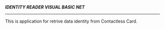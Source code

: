 <b> *IDENTITY READER VISUAL BASIC NET*</b>
 *  *  *  *  *
This is application for retrive data identity from Contactless Card. <br>

